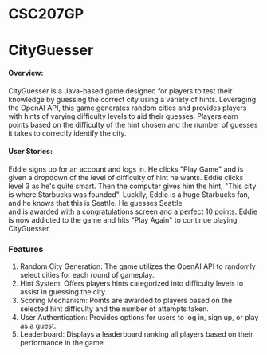 # CSC207GP
# CityGuesser
#### Overview: 
CityGuesser is a Java-based game designed for players to 
test their knowledge by guessing the correct city using a variety of hints. 
Leveraging the OpenAI API, this game generates random cities and provides players 
with hints of varying difficulty levels to aid their guesses. Players earn points 
based on the difficulty of the hint chosen and the number of guesses it takes to 
correctly identify the city.


#### User Stories:
Eddie signs up for an account and logs in. He clicks "Play Game"
and is given a dropdown of the level of difficulty of hint he wants.
Eddie clicks level 3 as he's quite smart.  Then the computer gives him 
the hint, "This city is where Starbucks was founded". Luckily, Eddie 
is a huge Starbucks fan, and he knows that this is Seattle. He guesses Seattle  
and is awarded with a congratulations screen and a perfect 10 points. 
Eddie is now addicted to the game and hits "Play Again" to continue playing
CityGuesser.

### Features
1. Random City Generation: 
The game utilizes the OpenAI API to randomly select cities for each 
round of gameplay.
2. Hint System: Offers players hints categorized into difficulty levels 
to assist in guessing the city.
3. Scoring Mechanism: Points are awarded to players based on the selected 
hint difficulty and the number of attempts taken.
4. User Authentication: Provides options for users to log in, 
sign up, or play as a guest.
5. Leaderboard: Displays a leaderboard ranking all players based on 
their performance in the game.